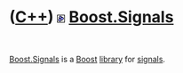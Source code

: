 
 

 

 

 

 

([C++](Cpp.md)) ![Boost](PicBoost.png) [Boost.Signals](CppSignals.md)
=======================================================================

 

[Boost.Signals](CppSignals.md) is a [Boost](CppBoost.md)
[library](CppLibrary.md) for [signals](CppBoostSignal.md).

 

 

 

 

 

 


